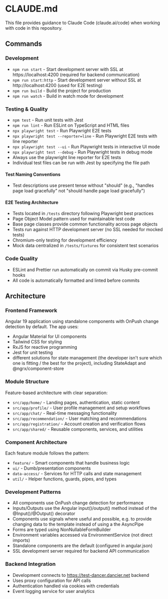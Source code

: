 # CLAUDE.md

This file provides guidance to Claude Code (claude.ai/code) when working with code in this repository.

## Commands

### Development

- `npm run start` - Start development server with SSL at https://localhost:4200 (required for backend communication)
- `npm run start:http` - Start development server without SSL at http://localhost:4200 (used for E2E testing)
- `npm run build` - Build the project for production
- `npm run watch` - Build in watch mode for development

### Testing & Quality

- `npm test` - Run unit tests with Jest
- `npm run lint` - Run ESLint on TypeScript and HTML files
- `npx playwright test` - Run Playwright E2E tests
- `npx playwright test --reporter=line` - Run Playwright E2E tests with line reporter
- `npx playwright test --ui` - Run Playwright tests in interactive UI mode
- `npx playwright test --debug` - Run Playwright tests in debug mode
- Always use the playwright line reporter for E2E tests
- Individual test files can be run with Jest by specifying the file path

#### Test Naming Conventions

- Test descriptions use present tense without "should" (e.g., "handles page load gracefully" not "should handle page load gracefully")

#### E2E Testing Architecture

- Tests located in `/tests` directory following Playwright best practices
- Page Object Model pattern used for maintainable test code
- Base page classes provide common functionality across page objects
- Tests run against HTTP development server (no SSL needed for mocked tests)
- Chromium-only testing for development efficiency
- Mock data centralized in `/tests/fixtures` for consistent test scenarios

### Code Quality

- ESLint and Prettier run automatically on commit via Husky pre-commit hooks
- All code is automatically formatted and linted before commits

## Architecture

### Frontend Framework

Angular 19 application using standalone components with OnPush change detection by default. The app uses:

- Angular Material for UI components
- Tailwind CSS for styling
- RxJS for reactive programming
- Jest for unit testing
- different solutions for state management (the developer isn't sure which one is fitting / the best for the project), including StateAdapt and @ngrx/component-store

### Module Structure

Feature-based architecture with clear separation:

- `src/app/home/` - Landing pages, authentication, static content
- `src/app/profile/` - User profile management and setup workflows
- `src/app/chat/` - Real-time messaging functionality
- `src/app/recommendation/` - User matching and recommendations
- `src/app/registration/` - Account creation and verification flows
- `src/app/shared/` - Reusable components, services, and utilities

### Component Architecture

Each feature module follows the pattern:

- `feature/` - Smart components that handle business logic
- `ui/` - Dumb/presentation components
- `data-access/` - Services for HTTP calls and state management
- `util/` - Helper functions, guards, pipes, and types

### Development Patterns

- All components use OnPush change detection for performance
- Inputs/Outputs use the Angular ìnput()/output() method instead of the @Input()/@Output() decorator
- Components use signals where useful and possible, e.g. to provide changing data to the template instead of using a the AsyncPipe
- Forms are typed using NonNullableFormBuilder
- Environment variables accessed via EnvironmentService (not direct imports)
- Standalone components are the default (configured in angular.json)
- SSL development server required for backend API communication

### Backend Integration

- Development connects to https://test-dancer.dancier.net backend
- Uses proxy configuration for API calls
- Authentication handled via cookies with credentials
- Event logging service for user analytics
